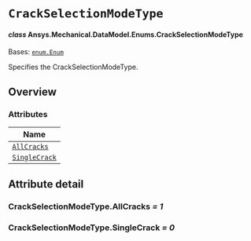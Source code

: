 # `CrackSelectionModeType`

<a id="ansys.mechanical.stubs.v241.Ansys.Mechanical.DataModel.Enums.CrackSelectionModeType"></a>

#### *class* Ansys.Mechanical.DataModel.Enums.CrackSelectionModeType

Bases: [`enum.Enum`](https://docs.python.org/3/library/enum.html#enum.Enum)

Specifies the CrackSelectionModeType.

<!-- !! processed by numpydoc !! -->

<a id="overview"></a>

## Overview

### Attributes

| Name |
| ------------------------------------------------------ |
| [`AllCracks`](#CrackSelectionModeType.AllCracks) |
| [`SingleCrack`](#CrackSelectionModeType.SingleCrack) |

<a id="attribute-detail"></a>

## Attribute detail

<a id="CrackSelectionModeType.AllCracks"></a>

### CrackSelectionModeType.AllCracks *= 1*

<a id="CrackSelectionModeType.SingleCrack"></a>

### CrackSelectionModeType.SingleCrack *= 0*


